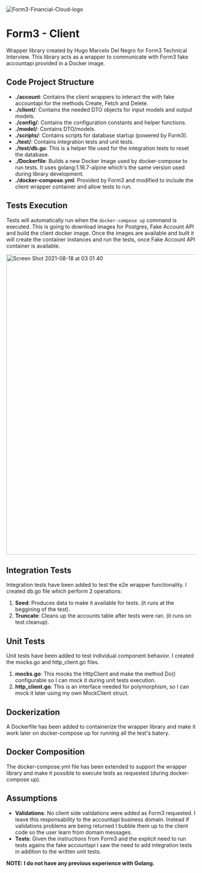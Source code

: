 ![Form3-Financial-Cloud-logo](https://user-images.githubusercontent.com/5897525/129848325-c8b3830a-14a3-4dba-a137-c8cfd52db8b7.jpeg)


# Form3 - Client

Wrapper library created by Hugo Marcelo Del Negro for Form3 Technical Interview. This library acts as a wrapper to communicate with Form3 fake accountapi provided in a Docker image.

## Code Project Structure

 - **./account**: Contains the client wrappers to interact the with fake accountapi for the methods Create, Fetch and Delete.
 - **./client/**: Contains the needed DTO objects for input models and output models.
 - **./config/**: Contains the configuration constants and helper functions.
 - **./model/**: Contains DTO/models.
 - **./scripts/**: Contains scripts for database startup (powered by Form3).
 - **./test/**: Contains integration tests and unit tests.
 - **./test/db.go**: This is a helper file used for the integration tests to reset the database.
 - **./Dockerfile**: Builds a new Docker Image used by docker-compose to run tests. It uses golang:1.16.7-alpine which's the same version used during library development.
 - **./docker-compose.yml**: Provided by Form3 and modified to include the client wrapper container and allow tests to run.

## Tests Execution

Tests will automatically run when the `docker-compose up` command is executed. This is going to download images for Postgres, Fake Account API and build the client docker image. Once the images are available and built it will create the container instances and run the tests, once Fake Account API container is available.

<img width="796" alt="Screen Shot 2021-08-18 at 03 01 40" src="https://user-images.githubusercontent.com/5897525/129845911-74e598a8-8a5d-44fd-8f80-23e36f8d87e5.png">

## Integration Tests

Integration tests have been added to test the e2e wrapper functionality. I created db.go file which perform 2 operations:

1. **Seed**: Produces data to make it available for tests. (it runs at the beggining of the test).
2. **Truncate**: Cleans up the accounts table after tests were ran. (it runs on test cleanup).

## Unit Tests

Unit tests have been added to test individual component behavior. I created the mocks.go and http_client.go files.

1. **mocks.go**: This mocks the HttpClient and make the method Do() configurable so I can mock it during unit tests execution.
2. **http_client.go**: This is an interface needed for polymorphism, so I can mock it later using my own MockClient struct.

## Dockerization

A Dockerfile has been added to containerize the wrapper library and make it work later on docker-compose up for running all the test's batery.

## Docker Composition

The docker-compose.yml file has been extended to support the wrapper library and make it possible to execute tests as requested (during docker-compose up).

## Assumptions

- **Validations**: No client side validations were added as Form3 requested. I leave this responsability to the accountapi business domain. Instead if validations problems are being returned I bubble them up to the client code so the user learn from domain messages.
- **Tests**: Given the instructions from Form3 and the explicit need to run tests agains the fake accountapi I saw the need to add integration tests in addition to the written unit tests.

**NOTE: I do not have any previous experience with Golang.**

